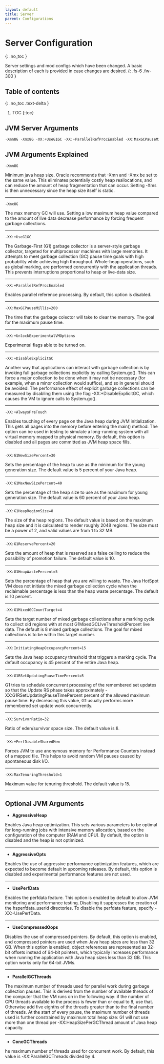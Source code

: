 ```yaml
---
layout: default
title: Server
parent: Configurations
---
```


# Server Configuration
{: .no_toc }

Server settings and mod configs which have been changed. A basic description of each is provided in case changes are desired.
{: .fs-6 .fw-300 }

## Table of contents
{: .no_toc .text-delta }

1. TOC
{:toc}

## JVM Server Arguments

```java
-Xmn8G -Xmx8G -XX:+UseG1GC -XX:+ParallelRefProcEnabled -XX:MaxGCPauseMillis=200 -XX:+UnlockExperimentalVMOptions -XX:+DisableExplicitGC -XX:+AlwaysPreTouch -XX:G1NewSizePercent=30 -XX:G1MaxNewSizePercent=40 -XX:G1HeapRegionSize=8 -XX:G1ReservePercent=20 -XX:G1HeapWastePercent=5 -XX:G1MixedGCCountTarget=4 -XX:InitiatingHeapOccupancyPercent=15  -XX:G1RSetUpdatingPauseTimePercent=5 -XX:SurvivorRatio=32 -XX:+PerfDisableSharedMem -XX:MaxTenuringThreshold=1 
```

## JVM Arguments Explained
`-Xmn8G`
<div class="code-example" markdown="1">
Minimum java heap size. Oracle recommends that -Xmn and -Xmx be set to the same value. This eliminates potentially costly heap reallocations, and can reduce the amount of heap fragmentation that can occur. Setting -Xms is then unnecessary since the heap size itself is static.
</div>

---

`-Xmx8G`
<div class="code-example" markdown="1">
The max memory GC will use. Setting a low maximum heap value compared to the amount of live data decrease performance by forcing frequent garbage collections.
</div>

---

`-XX:+UseG1GC`
<div class="code-example" markdown="1">
The Garbage-First (G1) garbage collector is a server-style garbage collector, targeted for multiprocessor machines with large memories. It attempts to meet garbage collection (GC) pause time goals with high probability while achieving high throughput. Whole-heap operations, such as global marking, are performed concurrently with the application threads. This prevents interruptions proportional to heap or live-data size.
</div>

---

`-XX:+ParallelRefProcEnabled`
<div class="code-example" markdown="1">
Enables parallel reference processing. By default, this option is disabled.
</div>

---

`-XX:MaxGCPauseMillis=200`
<div class="code-example" markdown="1">
The time that the garbage colector will take to clear the memory. The goal for the maximum pause time.
</div>

---

`-XX:+UnlockExperimentalVMOptions`
<div class="code-example" markdown="1">
Experimental flags able to be turned on.
</div>

---

`-XX:+DisableExplicitGC`
<div class="code-example" markdown="1">
Another way that applications can interact with garbage collection is by invoking full garbage collections explicitly by calling System.gc(). This can force a major collection to be done when it may not be necessary (for example, when a minor collection would suffice), and so in general should be avoided. The performance effect of explicit garbage collections can be measured by disabling them using the flag -XX:+DisableExplicitGC, which causes the VM to ignore calls to System.gc().
</div>

---

`-XX:+AlwaysPreTouch`
<div class="code-example" markdown="1">
Enables touching of every page on the Java heap during JVM initialization. This gets all pages into the memory before entering the main() method. The option can be used in testing to simulate a long-running system with all virtual memory mapped to physical memory. By default, this option is disabled and all pages are committed as JVM heap space fills.
</div>

---

`-XX:G1NewSizePercent=30`
<div class="code-example" markdown="1">
Sets the percentage of the heap to use as the minimum for the young generation size. The default value is 5 percent of your Java heap.
</div>

---

`-XX:G1MaxNewSizePercent=40`
<div class="code-example" markdown="1">
Sets the percentage of the heap size to use as the maximum for young generation size. The default value is 60 percent of your Java heap.
</div>

---

`-XX:G1HeapRegionSize=8`
<div class="code-example" markdown="1">
The size of the heap regions. The default value is based on the maximum heap size and it is calculated to render roughly 2048 regions. The size must be a power of 2, and valid values are from 1 to 32 MB.
</div>

---

`-XX:G1ReservePercent=20`
<div class="code-example" markdown="1">
Sets the amount of heap that is reserved as a false ceiling to reduce the possibility of promotion failure. The default value is 10.
</div>

---

`-XX:G1HeapWastePercent=5`
<div class="code-example" markdown="1">
Sets the percentage of heap that you are willing to waste. The Java HotSpot VM does not initiate the mixed garbage collection cycle when the reclaimable percentage is less than the heap waste percentage. The default is 10 percent.
</div>

---

`-XX:G1MixedGCCountTarget=4`
<div class="code-example" markdown="1">
Sets the target number of mixed garbage collections after a marking cycle to collect old regions with at most G1MixedGCLIveThresholdPercent live data. The default is 8 mixed garbage collections. The goal for mixed collections is to be within this target number. 
</div>

---

`-XX:InitiatingHeapOccupancyPercent=15`
<div class="code-example" markdown="1">
Sets the Java heap occupancy threshold that triggers a marking cycle. The default occupancy is 45 percent of the entire Java heap.
</div>

---

`-XX:G1RSetUpdatingPauseTimePercent=5`
<div class="code-example" markdown="1">
G1 tries to schedule concurrent processing of the remembered set updates so that the Update RS phase takes approximately -XX:G1RSetUpdatingPauseTimePercent percent of the allowed maximum pause time. By decreasing this value, G1 usually performs more remembered set update work concurrently.
</div>

---

`-XX:SurvivorRatio=32`
<div class="code-example" markdown="1">
Ratio of eden/survivor space size. The default value is 8.
</div>

---

`-XX:+PerfDisableSharedMem`
<div class="code-example" markdown="1">
Forces JVM to use anonymous memory for Performance Counters instead of a mapped file. This helps to avoid random VM pauses caused by spontaneous disk I/O.
</div>

---

`-XX:MaxTenuringThreshold=1`
<div class="code-example" markdown="1">
Maximum value for tenuring threshold. The default value is 15.
</div>

---

## Optional JVM Arguments
- **AggressiveHeap**
<div class="code-example" markdown="1">
Enables Java heap optimization. This sets various parameters to be optimal for long-running jobs with intensive memory allocation, based on the configuration of the computer (RAM and CPU). By default, the option is disabled and the heap is not optimized.
</div>

---

- **AggressiveOpts**
<div class="code-example" markdown="1">
Enables the use of aggressive performance optimization features, which are expected to become default in upcoming releases. By default, this option is disabled and experimental performance features are not used.
</div>

---

- **UsePerfData**
<div class="code-example" markdown="1">
Enables the perfdata feature. This option is enabled by default to allow JVM monitoring and performance testing. Disabling it suppresses the creation of the hsperfdata_userid directories. To disable the perfdata feature, specify -XX:-UsePerfData.
</div>

---

- **UseCompressedOops**
<div class="code-example" markdown="1">
Disables the use of compressed pointers. By default, this option is enabled, and compressed pointers are used when Java heap sizes are less than 32 GB. When this option is enabled, object references are represented as 32-bit offsets instead of 64-bit pointers, which typically increases performance when running the application with Java heap sizes less than 32 GB. This option works only for 64-bit JVMs.
</div>

---

- **ParallelGCThreads**
<div class="code-example" markdown="1">
The maximum number of threads used for parallel work during garbage collection pauses. This is derived from the number of available threads of the computer that the VM runs on in the following way: if the number of CPU threads available to the process is fewer than or equal to 8, use that. Otherwise add five eighths of the threads greater than to the final number of threads. At the start of every pause, the maximum number of threads used is further constrained by maximum total heap size: G1 will not use more than one thread per -XX:HeapSizePerGCThread amount of Java heap capacity.
</div>

---

- **ConcGCThreads**
<div class="code-example" markdown="1">
he maximum number of threads used for concurrent work. By default, this value is -XX:ParallelGCThreads divided by 4.
</div>